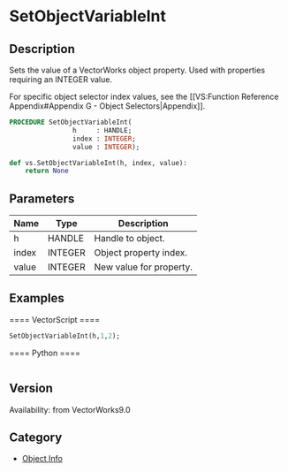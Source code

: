 # SetObjectVariableInt

## Description
Sets the value of a VectorWorks object property. Used with properties requiring an INTEGER value.

For specific object selector index values, see the [[VS:Function Reference Appendix#Appendix G - Object Selectors|Appendix]].

```pascal
PROCEDURE SetObjectVariableInt(
				h     : HANDLE;
				index : INTEGER;
				value : INTEGER);
```

```python
def vs.SetObjectVariableInt(h, index, value):
    return None
```

## Parameters
|Name|Type|Description|
|---|---|---|
|h|HANDLE|Handle to object.|
|index|INTEGER|Object property index.|
|value|INTEGER|New value for property.|

## Examples
==== VectorScript ====
```pascal
SetObjectVariableInt(h,1,2);
```
==== Python ====
```python

```

## Version
Availability: from VectorWorks9.0

## Category
* [Object Info](../Categories/Object%20Info.md)
